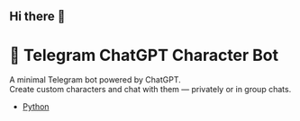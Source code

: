 ## Hi there 👋

# 🤖 Telegram ChatGPT Character Bot

A minimal Telegram bot powered by ChatGPT.  
Create custom characters and chat with them — privately or in group chats.

- [Python](https://gist.github.com/gianlucapastori/40263ca81aeb22197aa8aaeb0d53fc3c)
